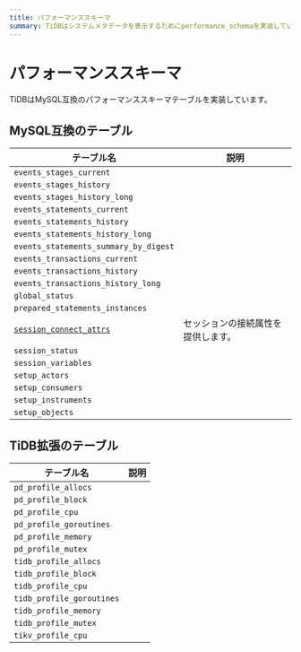 ```yaml
---
title: パフォーマンススキーマ
summary: TiDBはシステムメタデータを表示するためにperformance_schemaを実装しています。
---
```


# パフォーマンススキーマ

TiDBはMySQL互換のパフォーマンススキーマテーブルを実装しています。

## MySQL互換のテーブル

| テーブル名                                                                                        | 説明                                                      |
|--------------------------------------------------------------------------------------------------|-----------------------------------------------------------|
| `events_stages_current`                                                                          |                                                           |
| `events_stages_history`                                                                          |                                                           |
| `events_stages_history_long`                                                                     |                                                           |
| `events_statements_current`                                                                      |                                                           |
| `events_statements_history`                                                                      |                                                           |
| `events_statements_history_long`                                                                 |                                                           |
| `events_statements_summary_by_digest`                                                            |                                                           |
| `events_transactions_current`                                                                    |                                                           |
| `events_transactions_history`                                                                    |                                                           |
| `events_transactions_history_long`                                                               |                                                           |
| `global_status`                                                                                  |                                                           |
| `prepared_statements_instances`                                                                  |                                                           |
| [`session_connect_attrs`](/performance-schema/performance-schema-session-connect-attrs.md)       | セッションの接続属性を提供します。                           |
| `session_status`                                                                                 |                                                           |
| `session_variables`                                                                              |                                                           |
| `setup_actors`                                                                                   |                                                           |
| `setup_consumers`                                                                                |                                                           |
| `setup_instruments`                                                                              |                                                           |
| `setup_objects`                                                                                  |                                                           |

## TiDB拡張のテーブル

| テーブル名                                                                                        | 説明                                                      |
|--------------------------------------------------------------------------------------------------|-----------------------------------------------------------|
| `pd_profile_allocs`                                                                              |                                                           |
| `pd_profile_block`                                                                               |                                                           |
| `pd_profile_cpu`                                                                                 |                                                           |
| `pd_profile_goroutines`                                                                          |                                                           |
| `pd_profile_memory`                                                                              |                                                           |
| `pd_profile_mutex`                                                                               |                                                           |
| `tidb_profile_allocs`                                                                            |                                                           |
| `tidb_profile_block`                                                                             |                                                           |
| `tidb_profile_cpu`                                                                               |                                                           |
| `tidb_profile_goroutines`                                                                        |                                                           |
| `tidb_profile_memory`                                                                            |                                                           |
| `tidb_profile_mutex`                                                                             |                                                           |
| `tikv_profile_cpu`                                                                               |                                                           |